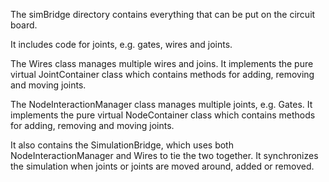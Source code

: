 The simBridge directory contains everything that can be put on the circuit board.

It includes code for joints, e.g. gates, wires and joints.

The Wires class manages multiple wires and joins. It implements the pure virtual
JointContainer class which contains methods for adding, removing and moving joints.

The NodeInteractionManager class manages multiple joints, e.g. Gates. It implements the pure virtual
NodeContainer class which contains methods for adding, removing and moving joints.

It also contains the SimulationBridge, which uses both NodeInteractionManager and Wires to tie the
two together. It synchronizes the simulation when joints or joints are moved around,
added or removed.